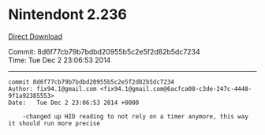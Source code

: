 # Nintendont 2.236
[Direct Download](./Nintendont.zip)

Commit: 8d6f77cb79b7bdbd20955b5c2e5f2d82b5dc7234  
Time: Tue Dec 2 23:06:53 2014   

-----

```
commit 8d6f77cb79b7bdbd20955b5c2e5f2d82b5dc7234
Author: fix94.1@gmail.com <fix94.1@gmail.com@6acfca08-c3de-247c-4448-9f1a92385553>
Date:   Tue Dec 2 23:06:53 2014 +0000

    -changed up HID reading to not rely on a timer anymore, this way it should run more precise
```
